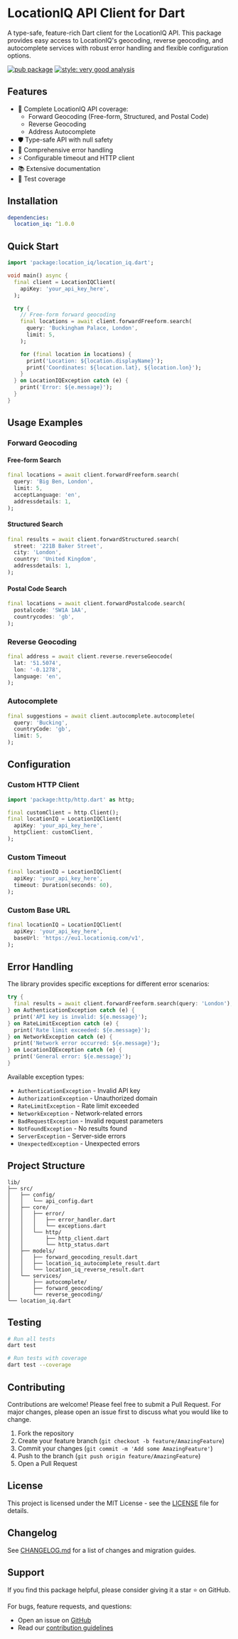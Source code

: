 # LocationIQ API Client for Dart

A type-safe, feature-rich Dart client for the LocationIQ API. This package provides easy access to LocationIQ's geocoding, reverse geocoding, and autocomplete services with robust error handling and flexible configuration options.

[![pub package](https://img.shields.io/pub/v/location_iq.svg)](https://pub.dev/packages/location_iq)
[![style: very good analysis](https://img.shields.io/badge/style-very_good_analysis-B22C89.svg)](https://pub.dev/packages/very_good_analysis)

## Features

- 📍 Complete LocationIQ API coverage:
  - Forward Geocoding (Free-form, Structured, and Postal Code)
  - Reverse Geocoding
  - Address Autocomplete
- 🛡️ Type-safe API with null safety
- 🎯 Comprehensive error handling
- ⚡ Configurable timeout and HTTP client
- 📚 Extensive documentation
- 🧪 Test coverage

## Installation

```yaml
dependencies:
  location_iq: ^1.0.0
```

## Quick Start

```dart
import 'package:location_iq/location_iq.dart';

void main() async {
  final client = LocationIQClient(
    apiKey: 'your_api_key_here',
  );

  try {
    // Free-form forward geocoding
    final locations = await client.forwardFreeform.search(
      query: 'Buckingham Palace, London',
      limit: 5,
    );

    for (final location in locations) {
      print('Location: ${location.displayName}');
      print('Coordinates: ${location.lat}, ${location.lon}');
    }
  } on LocationIQException catch (e) {
    print('Error: ${e.message}');
  }
}
```

## Usage Examples

### Forward Geocoding

#### Free-form Search
```dart
final locations = await client.forwardFreeform.search(
  query: 'Big Ben, London',
  limit: 5,
  acceptLanguage: 'en',
  addressdetails: 1,
);
```

#### Structured Search
```dart
final results = await client.forwardStructured.search(
  street: '221B Baker Street',
  city: 'London',
  country: 'United Kingdom',
  addressdetails: 1,
);
```

#### Postal Code Search
```dart
final locations = await client.forwardPostalcode.search(
  postalcode: 'SW1A 1AA',
  countrycodes: 'gb',
);
```

### Reverse Geocoding
```dart
final address = await client.reverse.reverseGeocode(
  lat: '51.5074',
  lon: '-0.1278',
  language: 'en',
);
```

### Autocomplete
```dart
final suggestions = await client.autocomplete.autocomplete(
  query: 'Bucking',
  countryCode: 'gb',
  limit: 5,
);
```

## Configuration

### Custom HTTP Client

```dart
import 'package:http/http.dart' as http;

final customClient = http.Client();
final locationIQ = LocationIQClient(
  apiKey: 'your_api_key_here',
  httpClient: customClient,
);
```

### Custom Timeout

```dart
final locationIQ = LocationIQClient(
  apiKey: 'your_api_key_here',
  timeout: Duration(seconds: 60),
);
```

### Custom Base URL

```dart
final locationIQ = LocationIQClient(
  apiKey: 'your_api_key_here',
  baseUrl: 'https://eu1.locationiq.com/v1',
);
```

## Error Handling

The library provides specific exceptions for different error scenarios:

```dart
try {
  final results = await client.forwardFreeform.search(query: 'London');
} on AuthenticationException catch (e) {
  print('API key is invalid: ${e.message}');
} on RateLimitException catch (e) {
  print('Rate limit exceeded: ${e.message}');
} on NetworkException catch (e) {
  print('Network error occurred: ${e.message}');
} on LocationIQException catch (e) {
  print('General error: ${e.message}');
}
```

Available exception types:
- `AuthenticationException` - Invalid API key
- `AuthorizationException` - Unauthorized domain
- `RateLimitException` - Rate limit exceeded
- `NetworkException` - Network-related errors
- `BadRequestException` - Invalid request parameters
- `NotFoundException` - No results found
- `ServerException` - Server-side errors
- `UnexpectedException` - Unexpected errors

## Project Structure

```
lib/
├── src/
│   ├── config/
│   │   └── api_config.dart
│   ├── core/
│   │   ├── error/
│   │   │   ├── error_handler.dart
│   │   │   └── exceptions.dart
│   │   └── http/
│   │       ├── http_client.dart
│   │       └── http_status.dart
│   ├── models/
│   │   ├── forward_geocoding_result.dart
│   │   ├── location_iq_autocomplete_result.dart
│   │   └── location_iq_reverse_result.dart
│   └── services/
│       ├── autocomplete/
│       ├── forward_geocoding/
│       └── reverse_geocoding/
└── location_iq.dart
```

## Testing

```bash
# Run all tests
dart test

# Run tests with coverage
dart test --coverage
```

## Contributing

Contributions are welcome! Please feel free to submit a Pull Request. For major changes, please open an issue first to discuss what you would like to change.

1. Fork the repository
2. Create your feature branch (`git checkout -b feature/AmazingFeature`)
3. Commit your changes (`git commit -m 'Add some AmazingFeature'`)
4. Push to the branch (`git push origin feature/AmazingFeature`)
5. Open a Pull Request

## License

This project is licensed under the MIT License - see the [LICENSE](LICENSE) file for details.

## Changelog

See [CHANGELOG.md](CHANGELOG.md) for a list of changes and migration guides.

## Support

If you find this package helpful, please consider giving it a star ⭐️ on GitHub.

For bugs, feature requests, and questions:
- Open an issue on [GitHub](https://github.com/yourusername/location_iq/issues)
- Read our [contribution guidelines](CONTRIBUTING.md)
